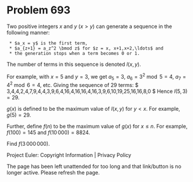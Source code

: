#   Problem 693

   Two positive integers $x$ and $y$ ($x > y$) can generate a sequence in the
   following manner:

     * $a_x = y$ is the first term,
     * $a_{z+1} = a_z^2 \bmod z$ for $z = x, x+1,x+2,\ldots$ and
     * the generation stops when a term becomes 0 or 1.

   The number of terms in this sequence is denoted $l(x,y)$.

   For example, with $x = 5$ and $y = 3$, we get $a_5 = 3$, $a_6 = 3^2 \bmod
   5 = 4$, $a_7 = 4^2\bmod 6 = 4$, etc. Giving the sequence of 29 terms:
   $ 3,4,4,2,4,7,9,4,4,3,9,6,4,16,4,16,16,4,16,3,9,6,10,19,25,16,16,8,0 $
   Hence $l(5,3) = 29$.

   $g(x)$ is defined to be the maximum value of $l(x,y)$ for $y < x$. For
   example, $g(5) = 29$.

   Further, define $f(n)$ to be the maximum value of $g(x)$ for $x \le n$.
   For example, $f(100) = 145$ and $f(10\,000) = 8824$.

   Find $f(3\,000\,000)$.

   Project Euler: Copyright Information | Privacy Policy

   The page has been left unattended for too long and that link/button is no
   longer active. Please refresh the page.
